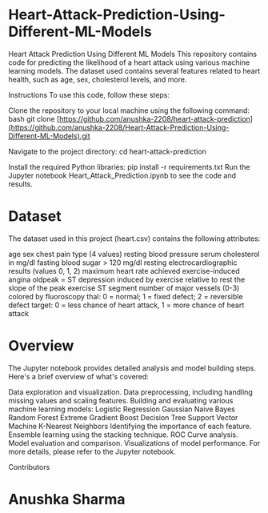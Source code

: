 # Heart-Attack-Prediction-Using-Different-ML-Models
Heart Attack Prediction Using Different ML Models
This repository contains code for predicting the likelihood of a heart attack using various machine learning models. The dataset used contains several features related to heart health, such as age, sex, cholesterol levels, and more.

Instructions
To use this code, follow these steps:

Clone the repository to your local machine using the following command:
bash
git clone [https://github.com/anushka-2208/heart-attack-prediction](https://github.com/anushka-2208/Heart-Attack-Prediction-Using-Different-ML-Models).git

Navigate to the project directory:
cd heart-attack-prediction

Install the required Python libraries:
pip install -r requirements.txt
Run the Jupyter notebook Heart_Attack_Prediction.ipynb to see the code and results.
# Dataset

The dataset used in this project (heart.csv) contains the following attributes:

age
sex
chest pain type (4 values)
resting blood pressure
serum cholesterol in mg/dl
fasting blood sugar > 120 mg/dl
resting electrocardiographic results (values 0, 1, 2)
maximum heart rate achieved
exercise-induced angina
oldpeak = ST depression induced by exercise relative to rest
the slope of the peak exercise ST segment
number of major vessels (0-3) colored by fluoroscopy
thal: 0 = normal; 1 = fixed defect; 2 = reversible defect
target: 0 = less chance of heart attack, 1 = more chance of heart attack
# Overview
The Jupyter notebook provides detailed analysis and model building steps. Here's a brief overview of what's covered:

Data exploration and visualization.
Data preprocessing, including handling missing values and scaling features.
Building and evaluating various machine learning models:
Logistic Regression
Gaussian Naive Bayes
Random Forest
Extreme Gradient Boost
Decision Tree
Support Vector Machine
K-Nearest Neighbors
Identifying the importance of each feature.
Ensemble learning using the stacking technique.
ROC Curve analysis.
Model evaluation and comparison.
Visualizations of model performance.
For more details, please refer to the Jupyter notebook.

Contributors
# Anushka Sharma
